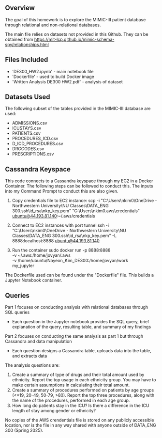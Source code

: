 ## Overview
The goal of this homework is to explore the MIMIC-III patient database through relational and non-relational databases.

The main file relies on datasets not provided in this Github. They can be obtained from https://mit-lcp.github.io/mimic-schema-spy/relationships.html

## Files Included
- 'DE300_HW2.ipynb' - main notebook file
- 'Dockerfile' - used to build Docker image
- 'Written Analysis DE300 HW2.pdf' - analysis of dataset

## Datasets Used
The following subset of the tables provided in the MIMIC-III database are used:

- ADMISSIONS.csv
- ICUSTAYS.csv
- PATIENTS.csv
- PROCEDURES_ICD.csv
- D_ICD_PROCEDURES.csv
- DRGCODES.csv
- PRESCRIPTIONS.csv 

## Cassandra Keyspace
This code connects to a Cassandra keyspace through my EC2 in a Docker Container.
The following steps can be followed to conduct this. The inputs into my Command Prompt to conduct this are also given.

1. Copy credentials file to EC2 instance:
scp -i "C:\Users\nkim0\OneDrive - Northwestern University\NU Classes\DATA_ENG 300\.ssh\id_rsa\nkp_key.pem" "C:\Users\nkim0\.aws\credentials" ubuntu@44.193.81.140:~/.aws/credentials

2. Connect to EC2 instances with port tunnel
ssh -i "C:\Users\nkim0\OneDrive - Northwestern University\NU Classes\DATA_ENG 300\.ssh\id_rsa\nkp_key.pem" -L 8888:localhost:8888 ubuntu@44.193.81.140

3. Run the container
sudo docker run -p 8888:8888 \
  -v ~/.aws:/home/jovyan/.aws \
  -v /home/ubuntu/Nayeon_Kim_DE300:/home/jovyan/work \
  my_jupyter

The Dockerfile used can be found under the "Dockerfile" file. This builds a Jupyter Notebook container.

## Queries
Part 1 focuses on conducting analysis with relational databases through SQL queries
- Each question in the Jupyter notebook provides the SQL query, brief explanation of the query, resulting table, and summary of my findings

Part 2 focuses on conducting the same analysis as part 1 but through Cassandra and data manipulation
- Each question designs a Cassandra table, uploads data into the table, and extracts data

The analysis questions are:
1. Create a summary of type of drugs and their total amount used by ethnicity. Report the top usage in each ethnicity group. You may have to make certain assumptions in calculating their total amount.
2. Create a summary of procedures performed on patients by age groups (<=19, 20-49, 50-79, >80). Report the top three procedures, along with the name of the procedures, performed in each age group.
3. How long do patients stay in the ICU? Is there a difference in the ICU length of stay among gender or ethnicity?

   
No copies of the AWS crendentials file is stored on any publicly accessible location, nor is the file in any way shared with anyone outside of DATA_ENG 300 (Spring 2025).
